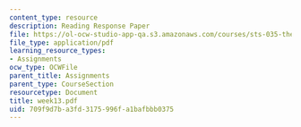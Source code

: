```yaml
---
content_type: resource
description: Reading Response Paper
file: https://ol-ocw-studio-app-qa.s3.amazonaws.com/courses/sts-035-the-history-of-computing-spring-2004/709f9d7ba3fd3175996fa1bafbbb0375_week13.pdf
file_type: application/pdf
learning_resource_types:
- Assignments
ocw_type: OCWFile
parent_title: Assignments
parent_type: CourseSection
resourcetype: Document
title: week13.pdf
uid: 709f9d7b-a3fd-3175-996f-a1bafbbb0375
---
```


